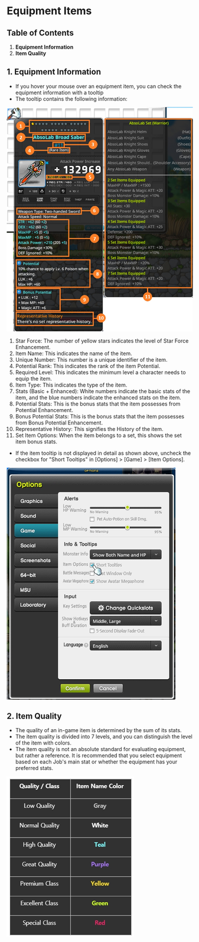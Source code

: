 # Equipment Items
## Table of Contents
1.  **Equipment Information**
2.  **Item Quality**
## 1. Equipment Information
*   If you hover your mouse over an equipment item, you can check the equipment information with a tooltip
*   The tooltip contains the following information:

![](images/msn-101/beginners-guide/item-and-equipment/image_1747236275982_443.png)

1.  Star Force: The number of yellow stars indicates the level of Star Force Enhancement.
2.  Item Name: This indicates the name of the item.
3.  Unique Number: This number is a unique identifier of the item.
4.  Potential Rank: This indicates the rank of the item Potential.
5.  Required Level: This indicates the minimum level a character needs to equip the item.
6.  Item Type: This indicates the type of the item.
7.  Stats (Basic + Enhanced): White numbers indicate the basic stats of the item, and the blue numbers indicate the enhanced stats on the item.
8.  Potential Stats: This is the bonus stats that the item possesses from Potential Enhancement.
9.  Bonus Potential Stats: This is the bonus stats that the item possesses from Bonus Potential Enhancement.
10.  Representative History: This signifies the History of the item.
11.  Set Item Options: When the item belongs to a set, this shows the set item bonus stats.

*   If the item tooltip is not displayed in detail as shown above, uncheck the checkbox for "Short Tooltips" in \[Options\] > \[Game\] > \[Item Options\].

![](images/msn-101/beginners-guide/item-and-equipment/image_1747236275983_31.png)

## 2. Item Quality
*   The quality of an in-game item is determined by the sum of its stats.
*   The item quality is divided into 7 levels, and you can distinguish the level of the item with colors.
*   The item quality is not an absolute standard for evaluating equipment, but rather a reference. It is recommended that you select equipment based on each Job's main stat or whether the equipment has your preferred stats.

![](images/msn-101/beginners-guide/item-and-equipment/image_1747236275983_909.png)